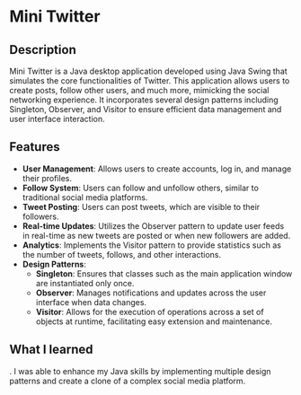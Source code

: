 # Mini Twitter

## Description
Mini Twitter is a Java desktop application developed using Java Swing that simulates the core functionalities of Twitter. This application allows users to create posts, follow other users, and much more, mimicking the social networking experience. It incorporates several design patterns including Singleton, Observer, and Visitor to ensure efficient data management and user interface interaction.

## Features

- **User Management**: Allows users to create accounts, log in, and manage their profiles.
- **Follow System**: Users can follow and unfollow others, similar to traditional social media platforms.
- **Tweet Posting**: Users can post tweets, which are visible to their followers.
- **Real-time Updates**: Utilizes the Observer pattern to update user feeds in real-time as new tweets are posted or when new followers are added.
- **Analytics**: Implements the Visitor pattern to provide statistics such as the number of tweets, follows, and other interactions.
- **Design Patterns**:
  - **Singleton**: Ensures that classes such as the main application window are instantiated only once.
  - **Observer**: Manages notifications and updates across the user interface when data changes.
  - **Visitor**: Allows for the execution of operations across a set of objects at runtime, facilitating easy extension and maintenance.


## What I learned

. I was able to enhance my Java skills by implementing multiple design patterns and create a clone of a complex social media platform.
